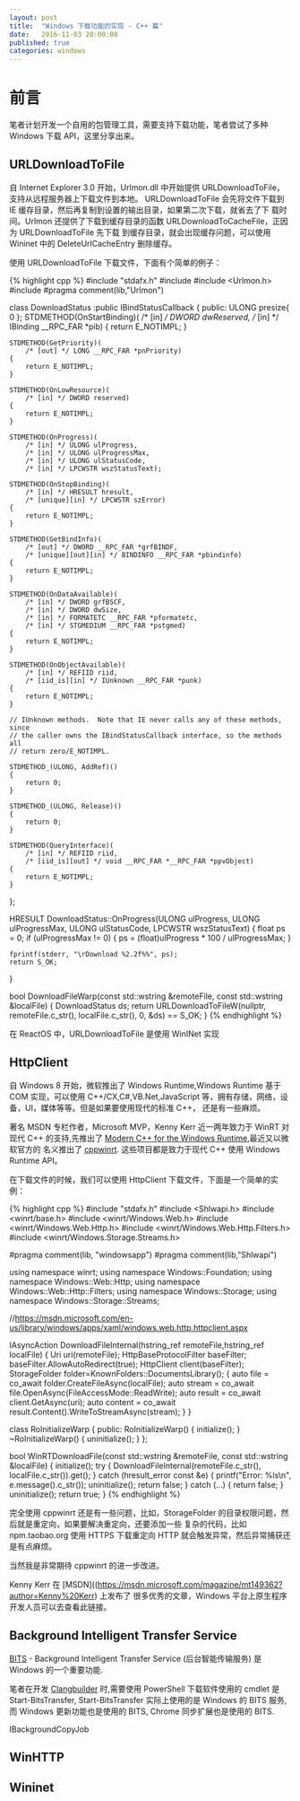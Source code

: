 ```yaml
---
layout: post
title:  "Windows 下载功能的实现 - C++ 篇"
date:   2016-11-03 20:00:00
published: true
categories: windows
---
```


# 前言

笔者计划开发一个自用的包管理工具，需要支持下载功能，笔者尝试了多种 Windows 下载 API，这里分享出来。

## URLDownloadToFile
自 Internet Explorer 3.0 开始，Urlmon.dll 中开始提供 URLDownloadToFile，支持从远程服务器上下载文件到本地。
URLDownloadToFile 会先将文件下载到 IE 缓存目录，然后再复制到设置的输出目录，如果第二次下载，就省去了下
载时间。Urlmon 还提供了下载到缓存目录的函数 URLDownloadToCacheFile，正因为 URLDownloadToFile 先下载
到缓存目录，就会出现缓存问题，可以使用 Wininet 中的 DeleteUrlCacheEntry 删除缓存。

使用 URLDownloadToFile 下载文件，下面有个简单的例子：

{% highlight cpp %}
#include "stdafx.h"
#include <string>
#include <Urlmon.h>
#include <functional>
#pragma comment(lib,"Urlmon")


class DownloadStatus :public IBindStatusCallback {
public:
	ULONG presize{ 0 };
	STDMETHOD(OnStartBinding)(
		/* [in] */ DWORD dwReserved,
		/* [in] */ IBinding __RPC_FAR *pib)
	{
		return E_NOTIMPL;
	}

	STDMETHOD(GetPriority)(
		/* [out] */ LONG __RPC_FAR *pnPriority)
	{
		return E_NOTIMPL;
	}

	STDMETHOD(OnLowResource)(
		/* [in] */ DWORD reserved)
	{
		return E_NOTIMPL;
	}

	STDMETHOD(OnProgress)(
		/* [in] */ ULONG ulProgress,
		/* [in] */ ULONG ulProgressMax,
		/* [in] */ ULONG ulStatusCode,
		/* [in] */ LPCWSTR wszStatusText);

	STDMETHOD(OnStopBinding)(
		/* [in] */ HRESULT hresult,
		/* [unique][in] */ LPCWSTR szError)
	{
		return E_NOTIMPL;
	}

	STDMETHOD(GetBindInfo)(
		/* [out] */ DWORD __RPC_FAR *grfBINDF,
		/* [unique][out][in] */ BINDINFO __RPC_FAR *pbindinfo)
	{
		return E_NOTIMPL;
	}

	STDMETHOD(OnDataAvailable)(
		/* [in] */ DWORD grfBSCF,
		/* [in] */ DWORD dwSize,
		/* [in] */ FORMATETC __RPC_FAR *pformatetc,
		/* [in] */ STGMEDIUM __RPC_FAR *pstgmed)
	{
		return E_NOTIMPL;
	}

	STDMETHOD(OnObjectAvailable)(
		/* [in] */ REFIID riid,
		/* [iid_is][in] */ IUnknown __RPC_FAR *punk)
	{
		return E_NOTIMPL;
	}

	// IUnknown methods.  Note that IE never calls any of these methods, since
	// the caller owns the IBindStatusCallback interface, so the methods all
	// return zero/E_NOTIMPL.

	STDMETHOD_(ULONG, AddRef)()
	{
		return 0;
	}

	STDMETHOD_(ULONG, Release)()
	{
		return 0;
	}

	STDMETHOD(QueryInterface)(
		/* [in] */ REFIID riid,
		/* [iid_is][out] */ void __RPC_FAR *__RPC_FAR *ppvObject)
	{
		return E_NOTIMPL;
	}
};

HRESULT DownloadStatus::OnProgress(ULONG ulProgress, ULONG ulProgressMax,
	ULONG ulStatusCode, LPCWSTR wszStatusText)
{
	float ps = 0;
	if (ulProgressMax != 0) {
		ps = (float)ulProgress * 100 / ulProgressMax;
	}

	fprintf(stderr, "\rDownload %2.2f%%", ps);
	return S_OK;
}

bool DownloadFileWarp(const std::wstring &remoteFile, const std::wstring &localFile) {
	DownloadStatus ds;
	return URLDownloadToFileW(nullptr, remoteFile.c_str(), localFile.c_str(), 0, &ds) == S_OK;
}
{% endhighlight %}

在 ReactOS 中，URLDownloadToFile 是使用 WinINet 实现

## HttpClient

自 Windows 8 开始，微软推出了 Windows Runtime,Windows Runtime 基于 COM 实现，可以使用
C++/CX,C#,VB.Net,JavaScript 等，拥有存储，网络，设备，UI，媒体等等。但是如果要使用现代的标准 C++，
还是有一些麻烦。

著名 MSDN 专栏作者，Microsoft MVP，Kenny Kerr 近一两年致力于 WinRT 对现代 C++ 的支持,先推出了
[Modern C++ for the Windows Runtime](https://github.com/kennykerr/modern),最近又以微软官方的
名义推出了 [cppwinrt](https://github.com/microsoft/cppwinrt). 这些项目都是致力于现代 C++ 使用
Windows Runtime API。

在下载文件的时候，我们可以使用 HttpClient 下载文件，下面是一个简单的实例：

{% highlight cpp %}
#include "stdafx.h"
#include <Shlwapi.h>
#include <winrt/base.h>
#include <winrt/Windows.Web.h>
#include <winrt/Windows.Web.Http.h>
#include <winrt/Windows.Web.Http.Filters.h>
#include <winrt/Windows.Storage.Streams.h>

#pragma comment(lib, "windowsapp")
#pragma comment(lib,"Shlwapi")

using namespace winrt;
using namespace Windows::Foundation;
using namespace Windows::Web::Http;
using namespace Windows::Web::Http::Filters;
using namespace Windows::Storage;
using namespace Windows::Storage::Streams;


//https://msdn.microsoft.com/en-us/library/windows/apps/xaml/windows.web.http.httpclient.aspx


IAsyncAction DownloadFileInternal(hstring_ref remoteFile,hstring_ref localFile) {
	Uri uri(remoteFile);
	HttpBaseProtocolFilter baseFilter;
	baseFilter.AllowAutoRedirect(true);
	HttpClient client(baseFilter);
	StorageFolder folder=KnownFolders::DocumentsLibrary();
	{
		auto file = co_await folder.CreateFileAsync(localFile);
		auto stream = co_await file.OpenAsync(FileAccessMode::ReadWrite);
		auto result = co_await client.GetAsync(uri);
		auto content = co_await result.Content().WriteToStreamAsync(stream);
	}
}

class RoInitializeWarp {
public:
	RoInitializeWarp() {
		initialize();
	}
	~RoInitializeWarp() {
		uninitialize();
	}
};

bool WinRTDownloadFile(const std::wstring &remoteFile, const std::wstring &localFile) {
	initialize();
	try {
		DownloadFileInternal(remoteFile.c_str(), localFile.c_str()).get();
	}
	catch (hresult_error const  &e) {
		printf("Error: %ls\n", e.message().c_str());
		uninitialize();
		return false;
	}
	catch (...) {
		return false;
	}
	uninitialize();
	return true;
}
{% endhighlight %}

完全使用 cppwinrt 还是有一些问题，比如，StorageFolder 的目录权限问题，然后就是重定向，如果要解决重定向，还要添加一些
复杂的代码，比如 npm.taobao.org 使用 HTTPS 下载重定向 HTTP 就会触发异常，然后异常捕获还是有点麻烦。

当然我是非常期待 cppwinrt 的进一步改进。

Kenny Kerr 在 [MSDN]((https://msdn.microsoft.com/magazine/mt149362?author=Kenny%20Kerr) 上发布了
很多优秀的文章，Windows 平台上原生程序开发人员可以去查看此链接。

## Background Intelligent Transfer Service

[BITS](https://msdn.microsoft.com/en-us/library/windows/desktop/aa362708(v=vs.85).aspx) - Background Intelligent Transfer Service 
(后台智能传输服务) 是 Windows 的一个重要功能.

笔者在开发 [Clangbuilder](https://github.com/fstudio/clangbuilder) 时,需要使用 PowerShell 下载软件使用的 cmdlet 是 Start-BitsTransfer,
Start-BitsTransfer 实际上使用的是 Windows 的 BITS 服务,而 Windows 更新功能也是使用的 BITS, Chrome 同步扩展也是使用的 BITS.

IBackgroundCopyJob

## WinHTTP

## Wininet
